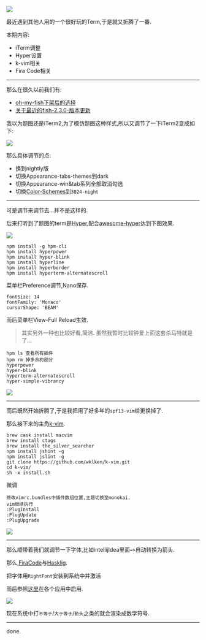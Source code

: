 ![](https://o4dyfn0ef.qnssl.com/image/2017-01-04-Screen%20Shot%202017-01-04%20at%2019.21.27.png?imageView2/2/h/300) 

最近遇到其他人用的一个很好玩的Term,于是就又折腾了一番. 

本期内容: 

- iTerm调整
- Hyper设置
- k-vim相关
- Fira Code相关

- - - - -- 

那么在很久以前我们有: 

- [oh-my-fish下架后的选择](https://www.slahser.com/2016/02/09/oh-my-fish下架后的选择/)
- [关于最近的fish-2.3.0-版本更新](https://www.slahser.com/2016/06/05/关于最近的fish-2.3.0-版本更新/)

我以为题图还是iTerm2,为了模仿题图这种样式,所以又调节了一下iTerm2变成如下: 

![](https://o4dyfn0ef.qnssl.com/image/2017-01-04-Screen%20Shot%202017-01-04%20at%2019.27.24.png?imageView2/2/h/300) 

那么具体调节的点: 

- 换到nightly版
- 切换Appearance-tabs-themes到dark
- 切换Appearance-win&tab系列全部取消勾选
- 切换[Color-Schemes](https://github.com/mbadolato/iTerm2-Color-Schemes)到`3024-night`

- - - - -- 

可是调节来调节去...并不是这样的. 

后来打听到了题图的term是[Hyper](https://hyper.is),配合[awesome-hyper](https://github.com/bnb/awesome-hyper)达到下图效果. 

![](https://o4dyfn0ef.qnssl.com/image/2017-01-04-asfgaikewugrbfhsdbfs.gif?imageView2/2/h/400) 

```shell
npm install -g hpm-cli
hpm install hyperpower
hpm install hyper-blink
hpm install hyperline
hpm install hyperborder
hpm install hyperterm-alternatescroll
``` 

菜单栏Preference调节,Nano保存. 

```
fontSize: 14
fontFamily: 'Monaco'
cursorShape: 'BEAM'
```

而后菜单栏View-Full Reload生效. 

> 其实另外一种也比较好看,简洁. 虽然我暂时比较钟爱上面这套杀马特就是了...  

```
hpm ls 查看所有插件
hpm rm 掉多余的部分
hyperpower
hyper-blink
hyperterm-alternatescroll
hyper-simple-vibrancy
```

![](https://o4dyfn0ef.qnssl.com/image/2017-01-06-Screen%20Shot%202017-01-06%20at%2014.05.18.png?imageView2/2/h/300) 

- - - - - 

而后既然开始折腾了,于是我把用了好多年的`spf13-vim`给更换掉了. 

那么接下来的主角[k-vim](https://github.com/wklken/k-vim). 

```
brew cask install macvim
brew install ctags
brew install the_silver_searcher
npm install jshint -g
npm install jslint -g
git clone https://github.com/wklken/k-vim.git
cd k-vim/
sh -x install.sh
```

微调

```
修改vimrc.bundles中插件数组位置,主题切换至monokai. 
vim继续执行
:PlugInstall
:PlugUpdate 
:PlugUpgrade
```

![](https://o4dyfn0ef.qnssl.com/image/2017-01-04-Screen%20Shot%202017-01-04%20at%2020.13.28.png?imageView2/2/h/400) 

- - - - -- 

那么顺带着我们就调节一下字体,比如intellijIdea里面`=>`自动转换为箭头. 

那么,[FiraCode](https://github.com/tonsky/FiraCode)与[Hasklig](https://github.com/i-tu/Hasklig). 

把字体用`RightFont`安装到系统中并激活 

而后参照[这里](https://github.com/tonsky/FiraCode/wiki)在各个应用中启用. 

![](https://o4dyfn0ef.qnssl.com/image/2017-01-04-Screen%20Shot%202017-01-04%20at%2020.40.43.png?imageView2/2/h/300) 

现在系统中打`不等于`/`大于等于`/`箭头`之类的就会渲染成数学符号. 

- - - - - 

done.


